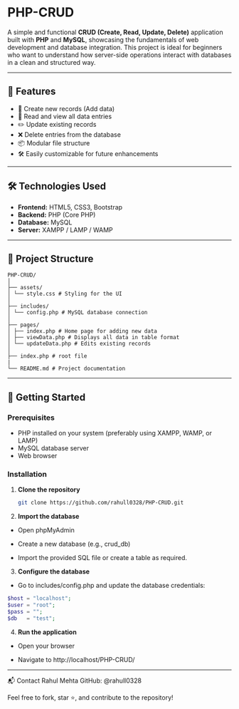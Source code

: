 # PHP-CRUD

A simple and functional **CRUD (Create, Read, Update, Delete)** application built with **PHP** and **MySQL**, showcasing the fundamentals of web development and database integration. This project is ideal for beginners who want to understand how server-side operations interact with databases in a clean and structured way.

---

## 📌 Features

- 🔐 Create new records (Add data)
- 📄 Read and view all data entries
- ✏️ Update existing records
- ❌ Delete entries from the database
- 📦 Modular file structure
- 🛠️ Easily customizable for future enhancements

---

## 🛠️ Technologies Used

- **Frontend:** HTML5, CSS3, Bootstrap
- **Backend:** PHP (Core PHP)
- **Database:** MySQL
- **Server:** XAMPP / LAMP / WAMP

---

## 📁 Project Structure

```plaintext
PHP-CRUD/
│
├── assets/
│ └── style.css # Styling for the UI
│
├── includes/
│ └── config.php # MySQL database connection
│
├── pages/
│ ├── index.php # Home page for adding new data
│ ├── viewData.php # Displays all data in table format
│ └── updateData.php # Edits existing records
│
├── index.php # root file
|
└── README.md # Project documentation
```

---

## 🚀 Getting Started

### Prerequisites

- PHP installed on your system (preferably using XAMPP, WAMP, or LAMP)
- MySQL database server
- Web browser

### Installation

1. **Clone the repository**
   ```bash
   git clone https://github.com/rahull0328/PHP-CRUD.git
   ```

2. **Import the database**

- Open phpMyAdmin

- Create a new database (e.g., crud_db)

- Import the provided SQL file or create a table as required.

3. **Configure the database**

- Go to includes/config.php and update the database credentials:

```php
$host = "localhost";
$user = "root";
$pass = "";
$db   = "test";
```

4. **Run the application**

- Open your browser

- Navigate to http://localhost/PHP-CRUD/

---

📬 Contact
Rahul Mehta
GitHub: @rahull0328

Feel free to fork, star ⭐, and contribute to the repository!